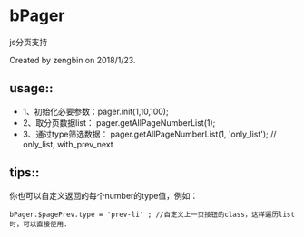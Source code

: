 # bPager
js分页支持

 Created by zengbin on 2018/1/23.
## usage::
* 1、初始化必要参数：pager.init(1,10,100);
* 2、取分页数据list： pager.getAllPageNumberList(1);
* 3、通过type筛选数据：  pager.getAllPageNumberList(1, 'only_list'); // only_list, with_prev_next
## tips::
你也可以自定义返回的每个number的type值，例如：
```
bPager.$pagePrev.type = 'prev-li' ; //自定义上一页按钮的class，这样遍历list时，可以直接使用.
```
